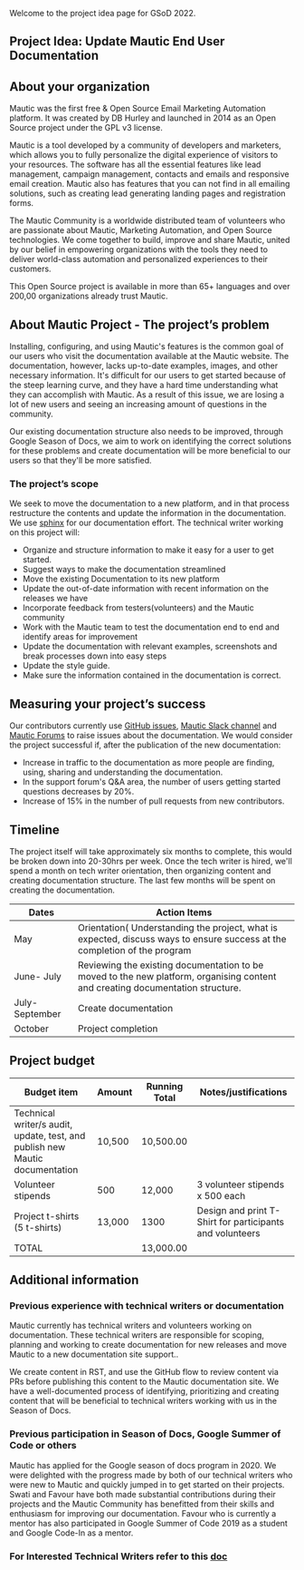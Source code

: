 Welcome to the project idea page for GSoD 2022.

## Project Idea: Update Mautic End User Documentation

## About your organization
Mautic was the first free & Open Source Email Marketing Automation platform. It was created by DB Hurley and launched in 2014 as an Open Source project under the GPL v3 license. 

Mautic is a tool developed by a community of developers and marketers, which allows you to fully personalize the digital experience of visitors to your resources. The software has all the essential features like lead management, campaign management, contacts and emails and responsive email creation. Mautic also has features that you can not find in all emailing solutions, such as creating lead generating landing pages and registration forms.

The Mautic Community is a worldwide distributed team of volunteers who are passionate about Mautic, Marketing Automation, and Open Source technologies.
We come together to build, improve and share Mautic, united by our belief in empowering organizations with the tools they need to deliver world-class automation and personalized experiences to their customers.

This Open Source project is available in more than 65+ languages and over 200,00 organizations already trust Mautic.

## About Mautic Project - The project’s problem
Installing, configuring, and using Mautic's features is the common goal of our users who visit the documentation available at the Mautic website. The documentation, however, lacks up-to-date examples, images, and other necessary information. 
It's difficult for our users to get started because of the steep learning curve, and they have a hard time understanding what they can accomplish with Mautic. 
As a result of this issue, we are losing a lot of new users and seeing an increasing amount of questions in the community.

Our existing documentation structure also needs to be improved, through Google Season of Docs, we aim to work on identifying the correct solutions for these problems and create documentation will be more beneficial to our users so that they'll be more satisfied.

### The project’s scope
We seek to move the documentation to a new platform, and in that process restructure the contents and update the information in the documentation. We use [sphinx](https://www.sphinx-doc.org/en/master/usage/restructuredtext/basics.html) for our documentation effort. The technical writer working on this project will:
- Organize and structure information to make it easy for a user to get started.
- Suggest ways to make the documentation streamlined
- Move the existing Documentation to its new platform
- Update the out-of-date information with recent information on the releases we have
- Incorporate feedback from testers(volunteers) and the Mautic  community 
- Work with the Mautic team to test the documentation end to end and identify areas for improvement
- Update the documentation with relevant examples, screenshots and break processes down into easy steps
- Update the style guide.
- Make sure the information contained in the documentation is correct.

## Measuring your project’s success
Our contributors currently use [GitHub issues](https://github.com/mautic/user-documentation/issues), [Mautic Slack channel](https://www.mautic.org/slack) and [Mautic Forums](https://forum.mautic.org/) to raise issues about the documentation. We would consider the project successful if, after the publication of the new documentation:
- Increase in traffic to the documentation as more people are finding, using, sharing and understanding the documentation.
- In the support forum's Q&A area, the number of users getting started questions decreases by 20%.
- Increase of 15% in the number of pull requests from new contributors.

## Timeline
The project itself will take approximately six months to complete, this would be broken down into 20-30hrs per week. Once the tech writer is hired, we'll spend a month on tech writer orientation, then organizing content and creating documentation structure. The last few months will be spent on creating the documentation.

| Dates   | Action Items |
| ------------------- | ------------------- |
| May    | Orientation( Understanding the project, what is expected, discuss ways to ensure success at the completion of the program       |
| June- July   |  Reviewing the existing documentation to be moved to the new platform, organising content and creating documentation structure.       |
| July- September   |   Create documentation      |
| October   |   Project completion     |


## Project budget

| Budget item   | Amount | Running Total | Notes/justifications |
| ------------------- | ------------------- | --------------| ----------- |
| Technical writer/s audit, update, test, and publish new Mautic documentation    |  10,500    | 10,500.00 | |
| Volunteer stipends  |  500      | 12,000 | 3 volunteer stipends x 500 each |
| Project t-shirts (5 t-shirts)   | 13,000    |1300 | Design and print T-Shirt for participants and volunteers|
| TOTAL   |        | 13,000.00 | |



## Additional information
### Previous experience with technical writers or documentation
Mautic currently has technical writers and volunteers working on documentation. These technical writers are responsible for scoping, planning and working to create documentation for new releases and move Mautic to a new documentation site support..

We create content in RST, and use the GitHub flow to review content via PRs before publishing this content to the Mautic documentation site. We have a well-documented process of identifying, prioritizing and creating content that will be beneficial to technical writers working with us in the Season of Docs.

### Previous participation in Season of Docs, Google Summer of Code or others 
Mautic has applied for the Google season of docs program in 2020. We were delighted with the progress made by both of our technical writers who were new to Mautic and quickly jumped in to get started on their projects. Swati and Favour have both made substantial contributions during their projects and the Mautic Community has benefitted from their skills and enthusiasm for improving our documentation.
Favour who is currently a mentor has also participated in Google Summer of Code 2019 as a student and Google Code-In as a mentor.

### For Interested Technical Writers refer to this [doc](https://github.com/mautic/Gsod#readme)
